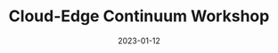 ---
layout: default
modal-id: 1
date: 2023-01-12
title: Cloud-Edge Continuum Workshop
img: CEC_Workshop_2023.png
alt: CEC Workshop 2023
project-date: October 2023
description: MORE INFORMATION - https://cec23.github.io/
---